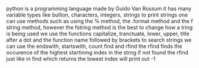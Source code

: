 python is a programming language made by Guido Van Rossum
it has many variable types like bullion, characters, integers, strings
to print strings one can use methods such as using the % method, the .format method and the f string method, however the fstring method is the best 
to change how a tring is being used we use the functions capitalize, tranctuate, lower, upper, title after a dot and the function name followed by brackets
to search strings we can use the endswith, startswith, count find and rfind the rfind finds the occurence of the highest  startinmg index in the strng
if not found  the rfind just like in find which returns the lowest index will print out -1
